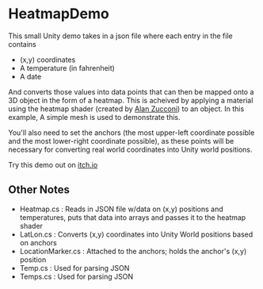# HeatmapDemo

This small Unity demo takes in a json file where each entry in the file contains
- (x,y) coordinates
- A temperature (in fahrenheit)
- A date

And converts those values into data points that can then be mapped onto a 3D object in the form of a heatmap. This is acheived by applying a material using the heatmap shader (created by [Alan Zucconi](https://www.alanzucconi.com/2016/01/27/arrays-shaders-heatmaps-in-unity3d/)) to an object. In this example, A simple mesh is used to demonstrate this.

You'll also need to set the anchors (the most upper-left coordinate possible and the most lower-right coordinate possible), as these points will be necessary for converting real world coordinates into Unity world positions.

Try this demo out on [itch.io](https://nipshot.itch.io/heatmap-demo)

## Other Notes

- Heatmap.cs : Reads in JSON file w/data on (x,y) positions and temperatures, puts that data into arrays and passes it to the heatmap shader
- LatLon.cs : Converts (x,y) coordinates into Unity World positions based on anchors
- LocationMarker.cs : Attached to the anchors; holds the anchor's (x,y) position
- Temp.cs : Used for parsing JSON
- Temps.cs : Used for parsing JSON
